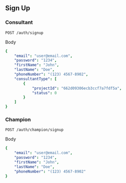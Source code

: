## Sign Up

### Consultant

`POST /auth/signup`

Body
```yaml
{
	"email": "user@email.com",
	"password": "1234",
	"firstName": "John",
	"lastName": "Doe",
	"phoneNumber": "(123) 4567-8902",
	"consultantType": [
		{
			"projectId": "662d09306ecb3ccf7a7fdf5a",
			"status": 0
		}
	]
}
```

### Champion

`POST /auth/champion/signup`

Body
```yaml
{
	"email": "user@email.com",
	"password": "1234",
	"firstName": "John",
	"lastName": "Doe",
	"phoneNumber": "(123) 4567-8902"
}
```